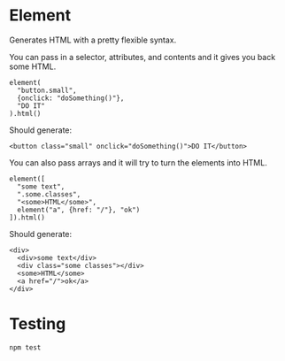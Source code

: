 # Element

Generates HTML with a pretty flexible syntax.

You can pass in a selector, attributes, and contents and it gives you back some HTML.

    element(
      "button.small", 
      {onclick: "doSomething()"},
      "DO IT"
    ).html()

Should generate:

    <button class="small" onclick="doSomething()">DO IT</button>

You can also pass arrays and it will try to turn the elements into HTML.

    element([
      "some text",
      ".some.classes",
      "<some>HTML</some>",
      element("a", {href: "/"}, "ok")
    ]).html()

Should generate:

    <div>
      <div>some text</div>
      <div class="some classes"></div>
      <some>HTML</some>
      <a href="/">ok</a>
    </div>

# Testing

    npm test
